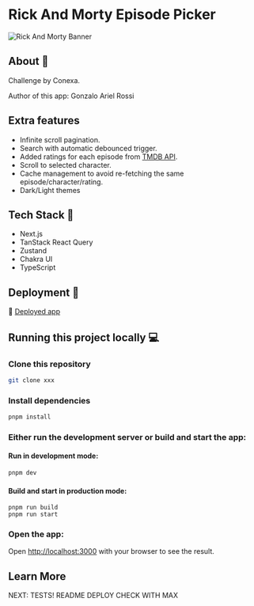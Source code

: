 # Rick And Morty Episode Picker

![Rick And Morty Banner](https://i.postimg.cc/dtPm6GJp/o6cwlzg3exk41.png)

## About 📃

Challenge by Conexa.

Author of this app: Gonzalo Ariel Rossi

## Extra features

- Infinite scroll pagination.
- Search with automatic debounced trigger.
- Added ratings for each episode from [TMDB API](https://developer.themoviedb.org/reference/intro/getting-started).
- Scroll to selected character.
- Cache management to avoid re-fetching the same episode/character/rating.
- Dark/Light themes

## Tech Stack 🔮

- Next.js
- TanStack React Query
- Zustand
- Chakra UI
- TypeScript

## Deployment 🚀

🔗 [Deployed app](linkto/deploy)

## Running this project locally 💻

### Clone this repository

```bash
git clone xxx
```

### Install dependencies

```bash
pnpm install
```

### Either run the development server or build and start the app:

#### Run in development mode:

```bash
pnpm dev
```

#### Build and start in production mode:

```
pnpm run build
pnpm run start
```

### Open the app:

Open [http://localhost:3000](http://localhost:3000) with your browser to see the result.

## Learn More

NEXT:
TESTS!
README
DEPLOY
CHECK WITH MAX
